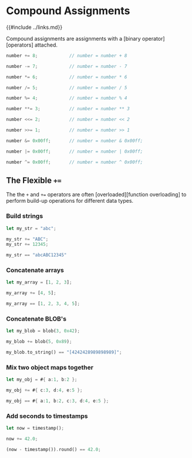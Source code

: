 Compound Assignments
====================

{{#include ../links.md}}


Compound assignments are assignments with a [binary operator][operators] attached.

```rust
number += 8;            // number = number + 8

number -= 7;            // number = number - 7

number *= 6;            // number = number * 6

number /= 5;            // number = number / 5

number %= 4;            // number = number % 4

number **= 3;           // number = number ** 3

number <<= 2;           // number = number << 2

number >>= 1;           // number = number >> 1

number &= 0x00ff;       // number = number & 0x00ff;

number |= 0x00ff;       // number = number | 0x00ff;

number ^= 0x00ff;       // number = number ^ 0x00ff;
```


The Flexible `+=`
-----------------

The the `+` and `+=` operators are often [overloaded][function overloading] to perform build-up
operations for different data types.

### Build strings

```rust
let my_str = "abc";

my_str += "ABC";
my_str += 12345;

my_str == "abcABC12345"
```

### Concatenate arrays

```rust
let my_array = [1, 2, 3];

my_array += [4, 5];

my_array == [1, 2, 3, 4, 5];
```

### Concatenate BLOB's

```rust
let my_blob = blob(3, 0x42);

my_blob += blob(5, 0x89);

my_blob.to_string() == "[4242428989898989]";
```

### Mix two object maps together

```rust
let my_obj = #{ a:1, b:2 };

my_obj += #{ c:3, d:4, e:5 };

my_obj == #{ a:1, b:2, c:3, d:4, e:5 };
```

### Add seconds to timestamps

```rust
let now = timestamp();

now += 42.0;

(now - timestamp()).round() == 42.0;
```
